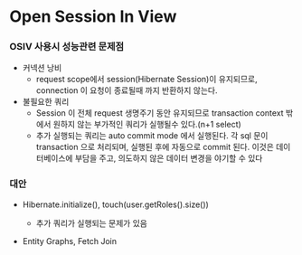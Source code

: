 Open Session In View
================================

### OSIV 사용시 성능관련 문제점
- 커넥션 낭비
    - request scope에서 session(Hibernate Session)이 유지되므로,  connection 이 요청이 종료될때 까지 반환하지 않는다.
- 불필요한 쿼리
    - Session 이 전체 request 생명주기 동안 유지되므로 transaction context 밖에서 원하지 않는 부가적인 쿼리가 실행될수 있다.(n+1 select)
    - 추가 실행되는 쿼리는 auto commit mode 에서 실행된다. 각 sql 문이 transaction 으로 처리되며, 실행된 후에 자동으로 commit 된다. 이것은 데이터베이스에 부담을 주고, 의도하지 않은 데이터 변경을 야기할 수 있다
    
### 대안
- Hibernate.initialize(), touch(user.getRoles().size())
  - 추가 쿼리가 실행되는 문제가 있음

- Entity Graphs, Fetch Join
